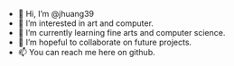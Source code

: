 - 👋 Hi, I’m @jhuang39
- 👀 I’m interested in art and computer.
- 🌱 I’m currently learning fine arts and computer science.
- 💞️ I’m hopeful to collaborate on future projects. 
- 📫 You can reach me here on github.

<!---
jhuang39/jhuang39 is a ✨ special ✨ repository because its `README.md` (this file) appears on your GitHub profile.
You can click the Preview link to take a look at your changes.
--->
